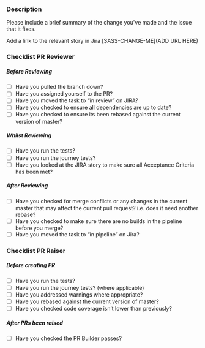 ### Description
Please include a brief summary of the change you've made and the issue that it fixes.

Add a link to the relevant story in Jira
[SASS-CHANGE-ME](ADD URL HERE)

### Checklist PR Reviewer
##### Before Reviewing
- [ ]  Have you pulled the branch down?
- [ ]  Have you assigned yourself to the PR?
- [ ]  Have you moved the task to “in review” on JIRA?
- [ ]  Have you checked to ensure all dependencies are up to date?
- [ ]  Have you checked to ensure its been rebased against the current version of master?

##### Whilst Reviewing
- [ ]  Have you run the tests?
- [ ]  Have you run the journey tests?
- [ ]  Have you looked at the JIRA story to make sure all Acceptance Criteria has been met?

##### After Reviewing
- [ ]  Have you checked for merge conflicts or any changes in the current master that may affect the current pull request? i.e. does it need another rebase?
- [ ]  Have you checked to make sure there are no builds in the pipeline before you merge?
- [ ]  Have you moved the task to “in pipeline” on Jira?

### Checklist PR Raiser
##### Before creating PR
- [ ]  Have you run the tests?
- [ ]  Have you run the journey tests? (where applicable)
- [ ]  Have you addressed warnings where appropriate?
- [ ]  Have you rebased against the current version of master?
- [ ]  Have you checked code coverage isn’t lower than previously?

##### After PRs been raised
- [ ]  Have you checked the PR Builder passes?
